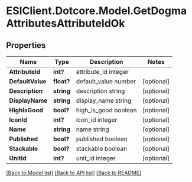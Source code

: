 # ESIClient.Dotcore.Model.GetDogmaAttributesAttributeIdOk
## Properties

Name | Type | Description | Notes
------------ | ------------- | ------------- | -------------
**AttributeId** | **int?** | attribute_id integer | 
**DefaultValue** | **float?** | default_value number | [optional] 
**Description** | **string** | description string | [optional] 
**DisplayName** | **string** | display_name string | [optional] 
**HighIsGood** | **bool?** | high_is_good boolean | [optional] 
**IconId** | **int?** | icon_id integer | [optional] 
**Name** | **string** | name string | [optional] 
**Published** | **bool?** | published boolean | [optional] 
**Stackable** | **bool?** | stackable boolean | [optional] 
**UnitId** | **int?** | unit_id integer | [optional] 

[[Back to Model list]](../README.md#documentation-for-models) [[Back to API list]](../README.md#documentation-for-api-endpoints) [[Back to README]](../README.md)

